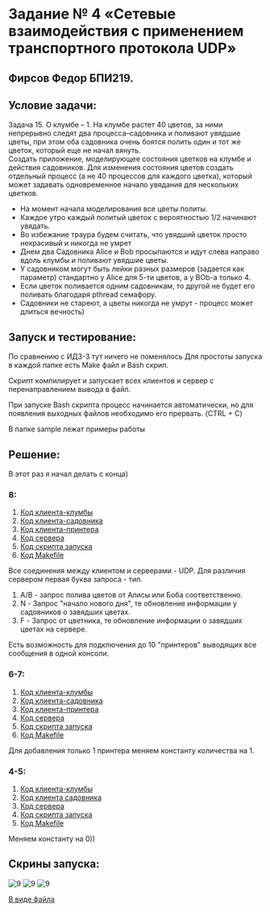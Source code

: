 # Задание № 4 «Сетевые взаимодействия с применением транспортного протокола UDP»
## Фирсов Федор БПИ219.

## Условие задачи:

Задача 15. O клумбе – 1. На клумбе растет 40 цветов, за ними непрерывно следят два процесса–садовника
и поливают увядшие цветы, при этом оба садовника очень боятся полить один и тот же цветок,
который еще не начал вянуть. <br/>
Создать приложение, моделирующее состояния цветков на клумбе и действия садовников.
Для изменения состояния цветов создать отдельный процесс (а не 40 процессов для каждого цветка),
который может задавать одновременное начало увядания для нескольких цветков.

*  На момент начала моделирования все цветы политы.
*  Каждое утро каждый политый цветок с вероятностью 1/2 начинают увядать.
*  Во избежание траура будем считать, что увядший цветок просто некрасивый и никогда не умрет
*  Днем два Садовника Alice и Bob просыпаются и идут слева направо вдоль клумбы и поливают увядшие цветы.
*  У садовником могут быть лейки разных размеров (задается как параметр) стандартно у Alice для 5-ти цветов, а у BOb-a только 4. 
*  Если цветок поливается одним садовникам, то другой не будет его поливать благодаря pthread семафору.
*  Садовники не стареют, а цветы никогда не умрут - процесс может длиться вечность)

##  Запуск и тестирование:
По сравнению с ИДЗ-3 тут ничего не поменялось
Для простоты запуска в каждой папке есть Make файл и Bash скрип. 

Скрипт компилирует и запускает всех клиентов и сервер с перенаправлением вывода в файл.

При запуске Bash скрипта процесс начинается автоматически, но для появления выходных файлов необходимо его прервать. (CTRL + C)

В папке sample лежат примеры работы

##  Решение:

В этот раз я начал делать с конца)

###  8:

1. [Код клиента-клумбы](https://github.com/fodof91/OC_HW_04/blob/master/8/client_flowerbed.c)
2. [Код клиента-садовника](https://github.com/fodof91/OC_HW_04/blob/master/8/client_gardener.c)
3. [Код клиента-принтера](https://github.com/fodof91/OC_HW_04/blob/master/8/client_printer.c)
3. [Код сервера](https://github.com/fodof91/OC_HW_04/blob/master/8/server.c)
4. [Код скрипта запуска](https://github.com/fodof91/OC_HW_04/blob/master/8/run.sh)
5. [Код Makefile](https://github.com/fodof91/OC_HW_04/blob/master/8/Makefile)

Все соединения между клиентом и серверами - UDP. Для различия сервером первая буква запроса - тип.
1) A/B - запрос полива цветов от Алисы или Боба соответственно.
2) N - Запрос "начало нового дня", те обновление информации у садовников о завядших цветах.
3) F - Запрос от цветника, те обновление информации о завядших цветах на сервере.

Есть возможность для подключения до 10 "принтеров" выводящих все сообщения в одной консоли.

###  6-7:

1. [Код клиента-клумбы](https://github.com/fodof91/OC_HW_04/blob/master/6-7/client_flowerbed.c)
2. [Код клиента-садовника](https://github.com/fodof91/OC_HW_04/blob/master/6-7/client_gardener.c)
3. [Код клиента-принтера](https://github.com/fodof91/OC_HW_04/blob/master/6-7/client_printer.c)
3. [Код сервера](https://github.com/fodof91/OC_HW_04/blob/master/6-7/server.c)
4. [Код скрипта запуска](https://github.com/fodof91/OC_HW_04/blob/master/6-7/run.sh)
5. [Код Makefile](https://github.com/fodof91/OC_HW_04/blob/master/4-5/Makefile)

Для добавления только 1 принтера меняем константу количества на 1.

###  4-5:

1. [Код клиента-клумбы](https://github.com/fodof91/OC_HW_04/blob/master/4-5/client_flowerbed.c)
2. [Код клиента садовника](https://github.com/fodof91/OC_HW_04/blob/master/4-5/client_gardener.c)
3. [Код сервера](https://github.com/fodof91/OC_HW_04/blob/master/4-5/server.c)
4. [Код скрипта запуска](https://github.com/fodof91/OC_HW_04/blob/master/4-5/run.sh)
5. [Код Makefile](https://github.com/fodof91/OC_HW_04/blob/master/4-5/Makefile)

Меняем константу на 0))

##  Скрины запуска:
![9](https://github.com/fodof91/OC_HW_04/blob/main/sample/1.png) 
![9](https://github.com/fodof91/OC_HW_04/blob/main/sample/2.png) 
![9](https://github.com/fodof91/OC_HW_04/blob/main/sample/2.png) 

[В виде файла](https://github.com/fodof91/OC_HW_04/blob/master/sample)
